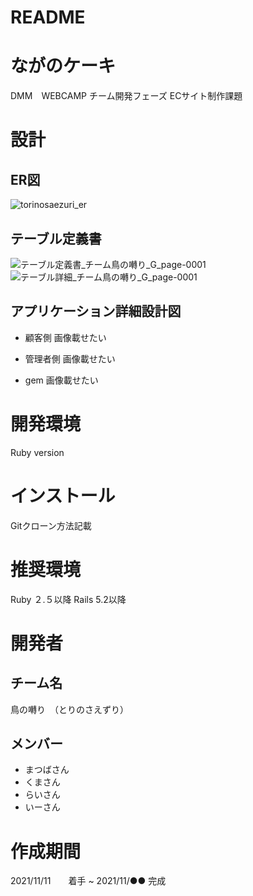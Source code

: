 # README

# ながのケーキ
DMM　WEBCAMP チーム開発フェーズ ECサイト制作課題

# 設計
## ER図
![torinosaezuri_er](https://user-images.githubusercontent.com/90536910/142805655-3864a573-fffb-40b4-a50b-9a7d381805eb.jpg)

## テーブル定義書
![テーブル定義書_チーム鳥の囀り_G_page-0001](https://user-images.githubusercontent.com/90536910/142806514-c6065467-5e88-45cf-a971-077a64600cc7.jpg)
![テーブル詳細_チーム鳥の囀り_G_page-0001](https://user-images.githubusercontent.com/90536910/142806704-4d40c513-8820-4af6-b123-e9d37cf50228.jpg)

## アプリケーション詳細設計図
* 顧客側
画像載せたい

* 管理者側
画像載せたい

* gem
画像載せたい

# 開発環境
 Ruby version

# インストール
 Gitクローン方法記載

# 推奨環境
Ruby ２.５以降
Rails 5.2以降

# 開発者
## チーム名
鳥の囀り　（とりのさえずり）

## メンバー
* まつばさん
* くまさん
* らいさん
* いーさん

# 作成期間
2021/11/11　　着手 ~ 2021/11/●● 完成
